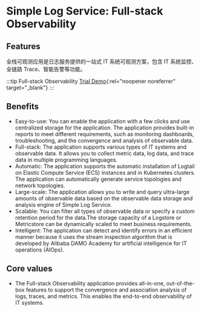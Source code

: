 # Simple Log Service: Full-stack Observability

## Features

全栈可观测应用是日志服务提供的一站式 IT 系统可观测方案，包含 IT 系统监控、全链路 Trace、智能告警等功能。

:::tip Full-stack Observability
[Trial Demo](/playground/demo.html?dest=/lognext/app/observability/overview/sls-mall/sls-mall%3Fresource=/overview/sls-mall/explorer){:rel="noopener noreferrer" target="\_blank"}
:::

## Benefits

- Easy-to-use: You can enable the application with a few clicks and use centralized storage for the application. The application provides built-in reports to meet different requirements, such as monitoring dashboards, troubleshooting, and the convergence and analysis of observable data.
- Full-stack: The application supports various types of IT systems and observable data. It allows you to collect metric data, log data, and trace data in multiple programming languages.
- Automatic: The application supports the automatic installation of Logtail on Elastic Compute Service (ECS) instances and in Kubernetes clusters. The application can automatically generate service topologies and network topologies.
- Large-scale: The application allows you to write and query ultra-large amounts of observable data based on the observable data storage and analysis engine of Simple Log Service.
- Scalable: You can filter all types of observable data or specify a custom retention period for the data.The storage capacity of a Logstore or Metricstore can be dynamically scaled to meet business requirements.
- Intelligent: The application can detect and identify errors in an efficient manner because it uses the stream inspection algorithm that is developed by Alibaba DAMO Academy for artificial intelligence for IT operations (AIOps).

## Core values

- The Full-stack Observability application provides all-in-one, out-of-the-box features to support the convergence and association analysis of logs, traces, and metrics. This enables the end-to-end observability of IT systems.

